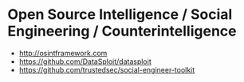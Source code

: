 # Open Source Intelligence / Social Engineering / Counterintelligence

* http://osintframework.com
* https://github.com/DataSploit/datasploit
* https://github.com/trustedsec/social-engineer-toolkit
